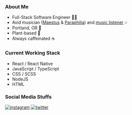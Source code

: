 ### About Me
- Full-Stack Software Engineer 👨‍💻 
- Avid musician ([Maestus](https://maestus.bandcamp.com) & [Paraphilia](https://paraphilia.bandcamp.com)) and [music listener](https://open.spotify.com/user/parkhum123?si=MxGhA8BPTNmZOVUiHxGgEQ) 🎶 
- Portland, OR 🌲 
- Plant-based 🌱 
- Always caffeinated ☕️

### Current Working Stack
- React / React Native
- JavaScript / TypeScript
- CSS / SCSS
- NodeJS
- HTML

### Social Media Stuffs

[![instagram](https://img.shields.io/badge/Instagram-000000?style=for-the-badge&logo=Instagram&logoColor=#E4405F)](https://instagram.com/stephenparkhum) [![twitter](https://img.shields.io/badge/Twitter-000000?style=for-the-badge&logo=Twitter&logoColor=#1DA1F2)](https://twiter.com/tittlemanscrest)

